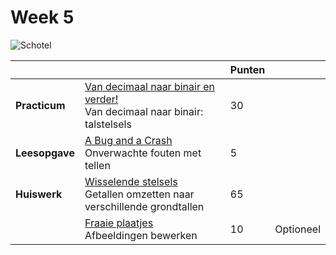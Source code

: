 # Week 5

![Schotel](/images/saucer.png)

|                |                                                                                                                 | Punten |           |
|----------------|-----------------------------------------------------------------------------------------------------------------|--------|-----------|
| **Practicum**  | [Van decimaal naar binair en verder!](/problems/decimaal_en_verder/index)<br>Van decimaal naar binair: talstelsels | 30     |           |
| **Leesopgave** | [A Bug and a Crash](/readings/bug_and_crash)<br>Onverwachte fouten met tellen                                   | 5      |           |
| **Huiswerk**   | [Wisselende stelsels](/problems/wisselende_stelsels/index)<br>Getallen omzetten naar verschillende grondtallen        | 65     |           |
|                | [Fraaie plaatjes](/problems/fraaie_plaatjes/index)<br>Afbeeldingen bewerken                                           | 10     | Optioneel |
